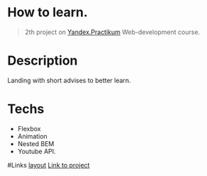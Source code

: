 # How to learn. 
> 2th project on [Yandex.Practikum](https://practicum.yandex.ru/profile/web/) Web-development course.

# Description
Landing with short advises to better learn.
  
# Techs
- Flexbox
- Animation
- Nested BEM
- Youtube API.

#Links
[layout](https://code.s3.yandex.net/web-developer/project-1/sprint-2-brief.pdf) 
[Link to project](https://bonraton.github.io/how-to-learn/)



